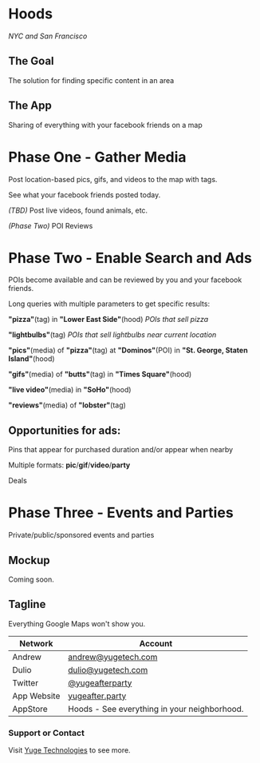 # Hoods

*NYC and San Francisco*


## The Goal

The solution for finding specific content in an area


## The App

Sharing of everything with your facebook friends on a map


# Phase One - Gather Media

Post location-based pics, gifs, and videos to the map with tags.

See what your facebook friends posted today.

*(TBD)* Post live videos, found animals, etc.

*(Phase Two)* POI Reviews


# Phase Two - Enable Search and Ads

POIs become available and can be reviewed by you and your facebook friends.

Long queries with multiple parameters to get specific results:

**"pizza"**(tag) in **"Lower East Side"**(hood) *POIs that sell pizza*

**"lightbulbs"**(tag) *POIs that sell lightbulbs near current location*

**"pics"**(media) of **"pizza"**(tag) at **"Dominos"**(POI) in **"St. George, Staten Island"**(hood)

**"gifs"**(media) of **"butts"**(tag) in **"Times Square"**(hood)

**"live video"**(media) in **"SoHo"**(hood)

**"reviews"**(media) of **"lobster"**(tag)

## Opportunities for ads:

Pins that appear for purchased duration and/or appear when nearby

Multiple formats: **pic**/**gif**/**video**/**party**

Deals


# Phase Three - Events and Parties

Private/public/sponsored events and parties


## Mockup

Coming soon.


## Tagline

Everything Google Maps won't show you.

Network  | Account
------------- | -------------
Andrew | andrew@yugetech.com
Dulio | dulio@yugetech.com
Twitter | [@yugeafterparty](https://twitter.com/yugeafterparty)
App Website | [yugeafter.party](http://yugeafter.party)
AppStore | Hoods - See everything in your neighborhood.


### Support or Contact
Visit [Yuge Technologies](http://yugetech.com/) to see more.
